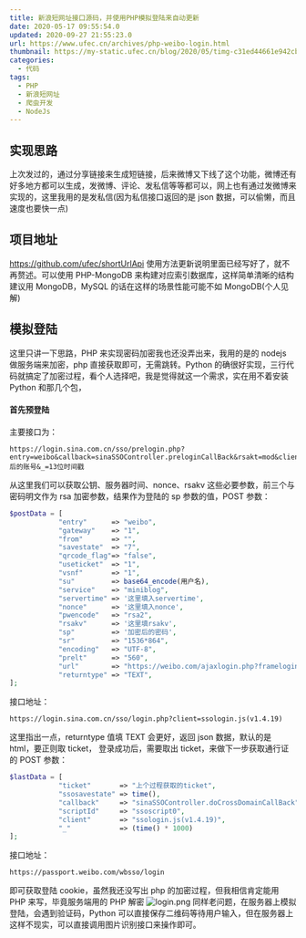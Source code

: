 ```yaml
---
title: 新浪短网址接口源码，并使用PHP模拟登陆来自动更新
date: 2020-05-17 09:55:54.0
updated: 2020-09-27 21:55:23.0
url: https://www.ufec.cn/archives/php-weibo-login.html
thumbnail: https://my-static.ufec.cn/blog/2020/05/timg-c31ed44661e942cba0b35f1770034c06.webp
categories:
  - 代码
tags:
  - PHP
  - 新浪短网址
  - 爬虫开发
  - NodeJs
---
```


## 实现思路

上次发过的，通过分享链接来生成短链接，后来微博又下线了这个功能，微博还有好多地方都可以生成，发微博、评论、发私信等等都可以，网上也有通过发微博来实现的，这里我用的是发私信(因为私信接口返回的是 json 数据，可以偷懒，而且速度也要快一点)

## 项目地址

https://github.com/ufec/shortUrlApi
使用方法更新说明里面已经写好了，就不再赘述。可以使用 PHP-MongoDB 来构建对应索引数据库，这样简单清晰的结构建议用 MongoDB，MySQL 的话在这样的场景性能可能不如 MongoDB(个人见解)

## 模拟登陆

这里只讲一下思路，PHP 来实现密码加密我也还没弄出来，我用的是的 nodejs 做服务端来加密，php 直接获取即可，无需跳转。Python 的确很好实现，三行代码就搞定了加密过程，看个人选择吧，我是觉得就这一个需求，实在用不着安装 Python 和那几个包，

#### 首先预登陆

主要接口为：

```
https://login.sina.com.cn/sso/prelogin.php?entry=weibo&callback=sinaSSOController.preloginCallBack&rsakt=mod&client=ssologin.js(v1.4.19)&su=base64后的账号&_=13位时间戳
```

从这里我们可以获取公钥、服务器时间、nonce、rsakv 这些必要参数，前三个与密码明文作为 rsa 加密参数，结果作为登陆的 sp 参数的值，POST 参数：

```PHP
$postData = [
            "entry"	     => "weibo",
            "gateway"    =>	"1",
            "from"	     => "",
            "savestate"  => "7",
            "qrcode_flag"=>	"false",
            "useticket"	 => "1",
            "vsnf"	     => "1",
            "su"	     => base64_encode(用户名),
            "service"	 => "miniblog",
            "servertime" => '这里填入servertime',
            "nonce"	     => '这里填入nonce',
            "pwencode"	 => "rsa2",
            "rsakv"	     => '这里填rsakv',
            "sp"	     => '加密后的密码',
            "sr"	     => "1536*864",
            "encoding"   => "UTF-8",
            "prelt"	     => "560",
            "url"	     => "https://weibo.com/ajaxlogin.php?framelogin=1&callback=parent.sinaSSOController.feedBackUrlCallBack",
            "returntype" => "TEXT",
];
```

接口地址：

```
https://login.sina.com.cn/sso/login.php?client=ssologin.js(v1.4.19)
```

这里指出一点，returntype 值填 TEXT 会更好，返回 json 数据，默认的是 html，要正则取 ticket，
登录成功后，需要取出 ticket，来做下一步获取通行证的 POST 参数：

```PHP
$lastData = [
            "ticket"       => "上个过程获取的ticket",
            "ssosavestate" => time(),
            "callback"     => "sinaSSOController.doCrossDomainCallBack",
            "scriptId"     => "ssoscript0",
            "client"       => "ssologin.js(v1.4.19)",
            "_"            => (time() * 1000)
];
```

接口地址：

```
https://passport.weibo.com/wbsso/login
```

即可获取登陆 cookie，虽然我还没写出 php 的加密过程，但我相信肯定能用 PHP 来写，毕竟服务端用的 PHP 解密
![login.png](https://www.ufec.cn/upload/2020/05/login-31aff1275558496ea237cd1ed7dc6c66.png)
同样老问题，在服务器上模拟登陆，会遇到验证码，Python 可以直接保存二维码等待用户输入，但在服务器上这样不现实，可以直接调用图片识别接口来操作即可。
